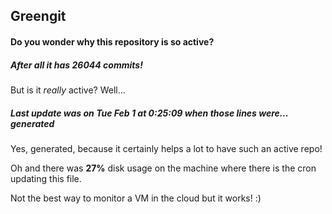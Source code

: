 ## Greengit

#### Do you wonder why this repository is so active?

##### After all it has 26044 commits!

But is it *really* active? Well...

##### Last update was on Tue Feb 1 at 0:25:09 when those lines were... generated

Yes, generated, because it certainly helps a lot to have such an active repo!

Oh and there was **27%** disk usage on the machine
where there is the cron updating this file.

Not the best way to monitor a VM in the cloud but it works! :)
